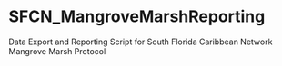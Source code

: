 # SFCN_MangroveMarshReporting
Data Export and Reporting Script for South Florida Caribbean Network Mangrove Marsh Protocol
